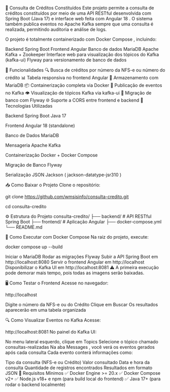 🏦 Consulta de Créditos Constituídos
Este projeto permite a consulta de créditos constituídos por meio de uma API RESTful desenvolvida com Spring Boot (Java 17) e interface web feita com Angular 18 . O sistema também publica eventos no Apache Kafka sempre que uma consulta é realizada, permitindo auditoria e análise de logs.

O projeto é totalmente containerizado com Docker Compose , incluindo:

Backend Spring Boot
Frontend Angular
Banco de dados MariaDB
Apache Kafka + Zookeeper
Interface web para visualização dos tópicos do Kafka (kafka-ui)
Flyway para versionamento de banco de dados

🧩 Funcionalidades
🔍 Busca de créditos por número da NFS-e ou número do crédito
📊 Tabela responsiva no frontend Angular
💾 Armazenamento com MariaDB
📦 Containerização completa via Docker
📢 Publicação de eventos no Kafka
👁️ Visualização de tópicos Kafka via kafka-ui
🔄 Migração de banco com Flyway
🌐 Suporte a CORS entre frontend e backend
🚀 Tecnologias Utilizadas

Backend
Spring Boot Java 17

Frontend
Angular 18 (standalone)

Banco de Dados
MariaDB

Mensageria
Apache Kafka

Containerização
Docker + Docker Compose

Migração de Banco
Flyway

Serialização JSON
Jackson (
jackson-datatype-jsr310
)

📥 Como Baixar o Projeto
Clone o repositório:

git clone https://github.com/wmsisinfo/consulta-credito.git

cd consulta-credito


⚙️ Estrutura do Projeto
consulta-credito/
├── backend/          # API RESTful Spring Boot
├── frontend/         # Aplicação Angular
├── docker-compose.yml
└── README.md

🐳 Como Executar com Docker Compose
Na raiz do projeto, execute:

docker compose up --build

Iniciar o MariaDB
Rodar as migrações Flyway
Subir a API Spring Boot em http://localhost:8080
Servir o frontend Angular em http://localhost
Disponibilizar o Kafka UI em http://localhost:8081
⚠️ A primeira execução pode demorar mais tempo, pois todas as imagens serão baixadas. 

🖥️ Como Testar o Frontend
Acesse no navegador:

http://localhost

Digite o número da NFS-e ou do Crédito
Clique em Buscar
Os resultados aparecerão em uma tabela organizada

🔍 Como Visualizar Eventos no Kafka
Acesse:

http://localhost:8081
No painel do Kafka UI:

No menu lateral esquerdo, clique em Topics
Selecione o tópico chamado consultas-realizadas
Na aba Messages , você verá os eventos gerados após cada consulta
Cada evento conterá informações como:

Tipo da consulta (NFS-e ou Crédito)
Valor consultado
Data e hora da consulta
Quantidade de registros encontrados
Resultados em formato JSON
🧪 Requisitos Mínimos
✅ Docker Engine >= 20.x
✅ Docker Compose v2+
✅ Node.js v18+ e npm (para build local do frontend)
✅ Java 17+ (para rodar o backend localmente)